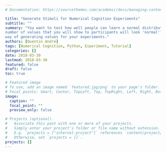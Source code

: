```yaml
---
# Documentation: https://sourcethemes.com/academic/docs/managing-content/

title: "Generate Stimuli for Numerical Cognition Experiments"
subtitle: ""
summary: "You want to test how well people can learn a normal distribution. How can you make sure that the discrete
number of values that you will show to participants will look 'normal'? This blog post gives you a simple and foolproof
way of generating values for your experiments."
authors: [Quentin André]
tags: [Numerical Cognition, Python, Experiment, Tutorial]
categories: []
date: 2018-03-30
lastmod: 2018-03-30
featured: false
draft: false
toc: true

# Featured image
# To use, add an image named `featured.jpg/png` to your page's folder.
# Focal points: Smart, Center, TopLeft, Top, TopRight, Left, Right, BottomLeft, Bottom, BottomRight.
image:
  caption: ""
  focal_point: ""
  preview_only: false

# Projects (optional).
#   Associate this post with one or more of your projects.
#   Simply enter your project's folder or file name without extension.
#   E.g. `projects = ["internal-project"]` references `content/project/deep-learning/index.md`.
#   Otherwise, set `projects = []`.
projects: []
---
```

